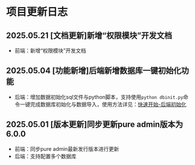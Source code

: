 # 项目更新日志

## 2025.05.21 [文档更新]新增“权限模块”开发文档

- 前端：新增“权限模块”开发文档

## 2025.05.04 [功能新增]后端新增数据库一键初始化功能

- 后端：增加数据初始化sql文件与python脚本，支持使用`python dbinit.py`命令一键完成数据库初始化与数据导入，使用方法详见：[快速开始-后端初始化](https://puredrf.kworlds.cn/docs/devdoc/quickstart.html#_4-%E5%90%8E%E7%AB%AF%E5%88%9D%E5%A7%8B%E5%8C%96%E8%AE%BE%E7%BD%AE)

## 2025.05.01 [版本更新]同步更新pure admin版本为6.0.0

- 前端：同步pure admin最新发行版本进行更新
- 后端：支持配置多个数据库
